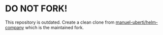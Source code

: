 # DO NOT FORK!

This repository is outdated. Create a clean clone from [manuel-uberti/helm-company](https://github.com/manuel-uberti/helm-company) which is the maintained fork.

